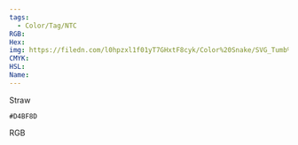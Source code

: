 ```yaml
---
tags:
  - Color/Tag/NTC
RGB:
Hex:
img: https://filedn.com/l0hpzxl1f01yT7GHxtF8cyk/Color%20Snake/SVG_Tumb%20Mass%20No%20Name/D4BF8D.svg
CMYK:
HSL:
Name:
---
```

Straw
```palette
#D4BF8D
```
RGB
